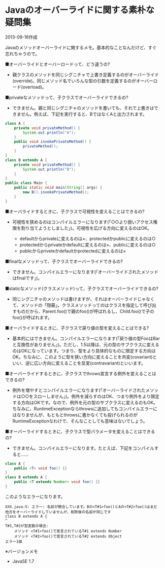 # Javaのオーバーライドに関する素朴な疑問集

2013-09-16作成

Javaのメソッドオーバーライドに関するメモ。基本的なことなんだけど、すぐ忘れちゃうので。

■オーバーライドとオーバーロードって、どう違うの?

- 親クラスのメソッドを同じシグニチャで上書き定義するのがオーバーライド(override)。同じメソッド名でいろんな型の引数を定義するのがオーバーロード(overload)。

■privateなメソッドって、子クラスでオーバーライドできるの?

- できません。親と同じシグニチャのメソッドを書いても、それで上書きはできません。例えば、下記を実行すると、BではなくAと出力されます。

```java
class A {
    private void privateMethod() {
        System.out.println("A");
    }
    public void invokePrivateMethod() {
        privateMethod();
    }
}
class B extends A {
    private void privateMethod() {
        System.out.println("B");
    }
}
public class Main {
    public static void main(String[] args) {
        new B().invokePrivateMethod();
    }
}
```

■オーバライドするときに、子クラスで可視性を変えることはできるの?

- 可視性を狭めるのはコンパイルエラーになります(「○○より弱いアクセス権限を割り当てようとしました」)。可視性を広げる方向に変えるのはOK。

  - defaultからprivateに変えるのは×、protectedかpublicに変えるのは○
  - protectedからprivateかdefaultに変えるのは×、publicに変えるのは○
  - publicからpriveteかdefaultかprotectedに変えるのは×

■finalなメソッドって、子クラスでオーバーライドできるの?

- できません。コンパイルエラーになります(「オーバーライドされたメソッドはfinalです」)。

■staticなメソッド(クラスメソッド)って、子クラスでオーバーライドできるの?

- 同じシグニチャのメソッドは書けますが、それはオーバーライドじゃなくて、メソッドの「隠蔽」。クラスメソッドってのはクラスを指定して呼び出すものだから、Parent.foo()で親のfoo()が呼ばれるし、Child.foo()で子のfoo()が呼ばれます。

■オーバライドするときに、子クラスで戻り値の型を変えることはできる?

- 基本的にはできません。コンパイルエラーになります(「戻り値の型FooはBarと互換性がありません」)。ただし、1.5以降は、元の型のサブクラスに変えるのはOKになっています。つまり、型をより具体的なものに限定する方向はOK。ちなみに、このように型を狭い方向に変えることを共変(covariant)といい、逆に広い方向に変えることを反変(contravariant)といいます。

■オーバーライドするときに、子クラスでthrows宣言する例外を変えることはできるの?

- 例外を増やすとコンパイルエラーになります(「オーバーライドされたメソッドは○○をスローしません」)。例外を減らすのはOK、つまり例外をより限定する方向はOKです。なので、例外を元の型のサブクラスに変えるのもOK。ちなみに、RuntimeExceptionならthrowsに追加してもコンパイルエラーにはなりませんが、もともとthrowsに書かなくても投げられるのがRuntimeExceptionなわけで、そんなことしても意味はないでしょう。

■オーバーライドするときに、子クラスで型パラメータを変えることはできるの?

- できません。コンパイルエラーになります。たとえば、下記をコンパイルすると……

```java
class A {
    public <T> void foo() {}
}
class B extends A {
    public <T extends Number> void foo() {}
}
```

  このようなエラーになります。

```console
XXX.java:5: エラー: 名前が競合しています。Bの<T#1>foo()とAの<T#2>foo()はまだ他方をオーバーライドしていませんが、削除後の名前が同じです
class B extends A {
^
T#1,T#2が型変数の場合:
    メソッド <T#1>foo()で宣言されているT#1 extends Number
    メソッド <T#2>foo()で宣言されているT#2 extends Object
エラー1個
```

※バージョンメモ

- JavaSE 1.7
